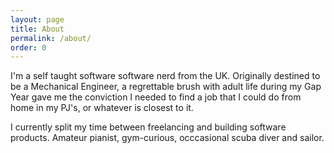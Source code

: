 ```yaml
---
layout: page
title: About
permalink: /about/
order: 0
---
```


I'm a self taught software software nerd from the UK. Originally destined to be a Mechanical Engineer, a regrettable brush with adult life during my Gap Year gave me the conviction I needed to find a job that I could do from home in my PJ's, or whatever is closest to it.

I currently split my time between freelancing and building software products. Amateur pianist, gym-curious, occcasional scuba diver and sailor.